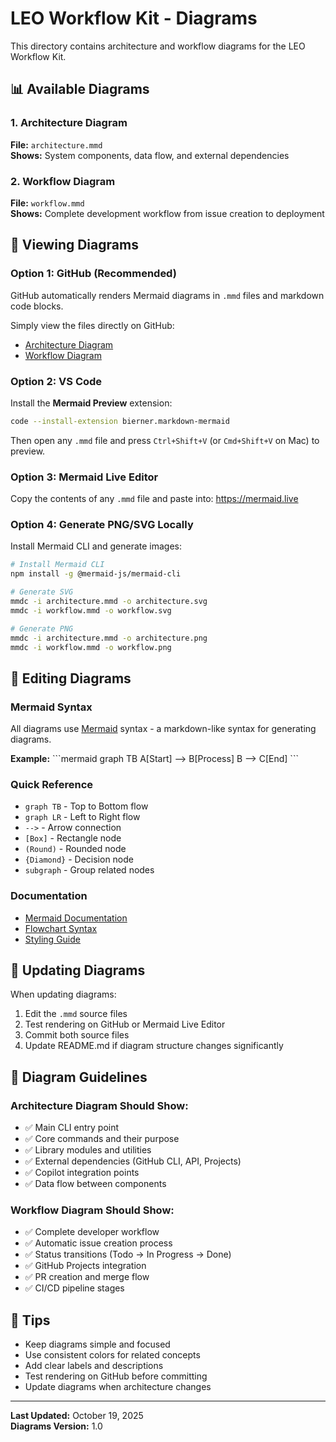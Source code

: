 # LEO Workflow Kit - Diagrams

This directory contains architecture and workflow diagrams for the LEO Workflow Kit.

## 📊 Available Diagrams

### 1. Architecture Diagram
**File:** `architecture.mmd`  
**Shows:** System components, data flow, and external dependencies

### 2. Workflow Diagram
**File:** `workflow.mmd`  
**Shows:** Complete development workflow from issue creation to deployment

## 🎨 Viewing Diagrams

### Option 1: GitHub (Recommended)
GitHub automatically renders Mermaid diagrams in `.mmd` files and markdown code blocks.

Simply view the files directly on GitHub:
- [Architecture Diagram](./architecture.mmd)
- [Workflow Diagram](./workflow.mmd)

### Option 2: VS Code
Install the **Mermaid Preview** extension:
```bash
code --install-extension bierner.markdown-mermaid
```

Then open any `.mmd` file and press `Ctrl+Shift+V` (or `Cmd+Shift+V` on Mac) to preview.

### Option 3: Mermaid Live Editor
Copy the contents of any `.mmd` file and paste into:
https://mermaid.live

### Option 4: Generate PNG/SVG Locally
Install Mermaid CLI and generate images:

```bash
# Install Mermaid CLI
npm install -g @mermaid-js/mermaid-cli

# Generate SVG
mmdc -i architecture.mmd -o architecture.svg
mmdc -i workflow.mmd -o workflow.svg

# Generate PNG
mmdc -i architecture.mmd -o architecture.png
mmdc -i workflow.mmd -o workflow.png
```

## 📝 Editing Diagrams

### Mermaid Syntax
All diagrams use [Mermaid](https://mermaid.js.org/) syntax - a markdown-like syntax for generating diagrams.

**Example:**
\`\`\`mermaid
graph TB
    A[Start] --> B[Process]
    B --> C[End]
\`\`\`

### Quick Reference
- `graph TB` - Top to Bottom flow
- `graph LR` - Left to Right flow
- `-->` - Arrow connection
- `[Box]` - Rectangle node
- `(Round)` - Rounded node
- `{Diamond}` - Decision node
- `subgraph` - Group related nodes

### Documentation
- [Mermaid Documentation](https://mermaid.js.org/intro/)
- [Flowchart Syntax](https://mermaid.js.org/syntax/flowchart.html)
- [Styling Guide](https://mermaid.js.org/config/theming.html)

## 🔄 Updating Diagrams

When updating diagrams:

1. Edit the `.mmd` source files
2. Test rendering on GitHub or Mermaid Live Editor
3. Commit both source files
4. Update README.md if diagram structure changes significantly

## 📐 Diagram Guidelines

### Architecture Diagram Should Show:
- ✅ Main CLI entry point
- ✅ Core commands and their purpose
- ✅ Library modules and utilities
- ✅ External dependencies (GitHub CLI, API, Projects)
- ✅ Copilot integration points
- ✅ Data flow between components

### Workflow Diagram Should Show:
- ✅ Complete developer workflow
- ✅ Automatic issue creation process
- ✅ Status transitions (Todo → In Progress → Done)
- ✅ GitHub Projects integration
- ✅ PR creation and merge flow
- ✅ CI/CD pipeline stages

## 🎯 Tips

- Keep diagrams simple and focused
- Use consistent colors for related concepts
- Add clear labels and descriptions
- Test rendering on GitHub before committing
- Update diagrams when architecture changes

---

**Last Updated:** October 19, 2025  
**Diagrams Version:** 1.0
